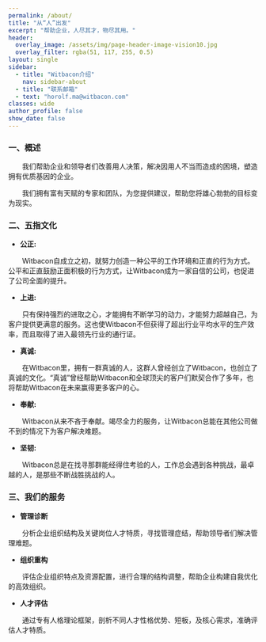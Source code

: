 ```yaml
---
permalink: /about/
title: "从“人”出发"
excerpt: "帮助企业，人尽其才，物尽其用。"
header:
  overlay_image: /assets/img/page-header-image-vision10.jpg
  overlay_filter: rgba(51, 117, 255, 0.5)
layout: single
sidebar:
  - title: "Witbacon介绍"
    nav: sidebar-about
  - title: "联系邮箱"
  - text: "horolf.ma@witbacon.com"
classes: wide
author_profile: false
show_date: false
---
```


### 一、概述

&emsp;&emsp;我们帮助企业和领导者们改善用人决策，解决因用人不当而造成的困境，塑造拥有优质基因的企业。

&emsp;&emsp;我们拥有富有天赋的专家和团队，为您提供建议，帮助您将雄心勃勃的目标变为现实。



### 二、五指文化

- **公正:**

&emsp;&emsp;Witbacon自成立之初，就努力创造一种公平的工作环境和正直的行为方式。公平和正直鼓励正面积极的行为方式，让Witbacon成为一家自信的公司，也促进了公司全面的提升。

- **上进:**

&emsp;&emsp;只有保持强烈的进取之心，才能拥有不断学习的动力，才能努力超越自己，为客户提供更满意的服务。这也使Witbacon不但获得了超出行业平均水平的生产效率，而且取得了进入最领先行业的通行证。

- **真诚:**

&emsp;&emsp;在Witbacon里，拥有一群真诚的人，这群人曾经创立了Witbacon，也创立了真诚的文化。“真诚”曾经帮助Witbacon和全球顶尖的客户们默契合作了多年，也将帮助Witbacon在未来赢得更多客户的心。

- **奉献:**

&emsp;&emsp;Witbacon从来不吝于奉献。竭尽全力的服务，让Witbacon总能在其他公司做不到的情况下为客户解决难题。

- **坚韧:**

&emsp;&emsp;Witbacon总是在找寻那群能经得住考验的人，工作总会遇到各种挑战，最卓越的人，是那些不断战胜挑战的人。

### 三、我们的服务

- **管理诊断**

&emsp;&emsp;分析企业组织结构及关键岗位人才特质，寻找管理症结，帮助领导者们解决管理难题。

- **组织重构**

&emsp;&emsp;评估企业组织特点及资源配置，进行合理的结构调整，帮助企业构建自我优化的高效组织。

- **人才评估**

&emsp;&emsp;通过专有人格理论框架，剖析不同人才性格优势、短板，及核心需求，准确评估人才特质。 
